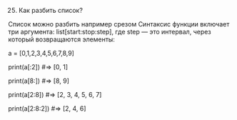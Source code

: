 25. Как разбить список?

Список можно разбить например срезом
Синтаксис функции включает три аргумента: list[start:stop:step], где step — это интервал, через который возвращаются
элементы:

a = [0,1,2,3,4,5,6,7,8,9]

print(a[:2])
#=> [0, 1]

print(a[8:])
#=> [8, 9]

print(a[2:8])
#=> [2, 3, 4, 5, 6, 7]

print(a[2:8:2])
#=> [2, 4, 6]